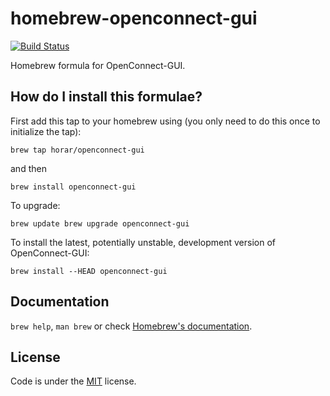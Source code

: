 # homebrew-openconnect-gui

[![Build Status](https://travis-ci.org/horar/homebrew-openconnect-gui.svg?branch=develop)](https://travis-ci.org/horar/homebrew-openconnect-gui)

Homebrew formula for OpenConnect-GUI.

## How do I install this formulae?
First add this tap to your homebrew using (you only need to do this once to initialize the tap):

`
brew tap horar/openconnect-gui
`

and then

`
brew install openconnect-gui
`

To upgrade:

`
brew update
brew upgrade openconnect-gui
`

To install the latest, potentially unstable, development version of OpenConnect-GUI:

`
brew install --HEAD openconnect-gui
`


## Documentation

`brew help`, `man brew` or check [Homebrew's documentation](https://github.com/Homebrew/brew/blob/master/docs/README.md).


## License
Code is under the [MIT](LICENSE) license.

